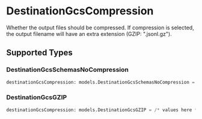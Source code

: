 # DestinationGcsCompression

Whether the output files should be compressed. If compression is selected, the output filename will have an extra extension (GZIP: ".jsonl.gz").


## Supported Types

### DestinationGcsSchemasNoCompression

```python
destinationGcsCompression: models.DestinationGcsSchemasNoCompression = /* values here */
```

### DestinationGcsGZIP

```python
destinationGcsCompression: models.DestinationGcsGZIP = /* values here */
```

